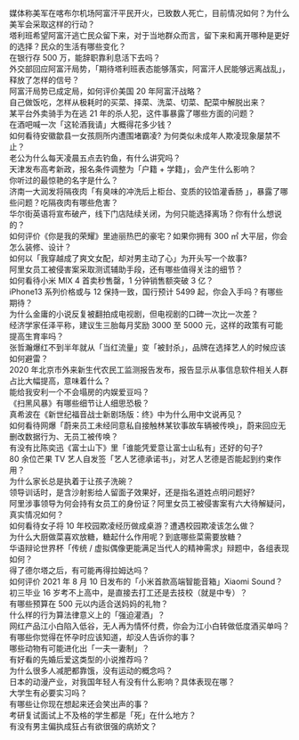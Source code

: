 媒体称美军在喀布尔机场阿富汗平民开火，已致数人死亡，目前情况如何？为什么美军会采取这样的行动？  
塔利班希望阿富汗逃亡民众留下来，对于当地群众而言，留下来和离开哪种是更好的选择？民众的生活有哪些变化？  
在银行存 500 万，能辞职靠利息活下去吗？  
外交部回应阿富汗局势，「期待塔利班表态能够落实，阿富汗人民能够远离战乱」，释放了怎样的信号？  
阿富汗局势已成定局，如何评价美国 20 年阿富汗战略？  
自己做饭吃，怎样从极耗时的买菜、择菜、洗菜、切菜、配菜中解脱出来？  
某平台外卖骑手为在逃 21 年的杀人犯，这件事暴露了哪些方面的问题？  
在酒吧喊一次「这轮酒我请」大概得花多少钱？  
如何看待安徽歙县一女孩厕所内遭围堵霸凌? 为何类似未成年人欺凌现象屡禁不止？  
老公为什么每天凌晨五点去钓鱼，有什么讲究吗？  
天津发布高考新政，报名条件调整为「户籍 + 学籍」，会产生什么影响？  
你听过的最惊艳的名字是什么？  
济南一大润发将隔夜肉「有臭味的冲洗后上柜台、变质的铰馅灌香肠 」，暴露了哪些问题？吃隔夜肉有哪些危害？  
华尔街英语将宣布破产，线下门店陆续关闭，为何只能选择离场？你有什么想说的？  
如何评价《你是我的荣耀》里迪丽热巴的豪宅？如果你拥有 300 ㎡ 大平层，你会怎么装修、设计？  
如何以「我穿越成了爽文女配，却对男主动了心」为开头写一个故事?  
阿里女员工被侵害案采取测谎辅助手段，还有哪些值得关注的细节？  
如何看待小米 MIX 4 首卖秒售罄，1 分钟销售额突破 3 亿？  
iPhone13 系列价格或与 12 保持一致，国行预计 5499 起，你会入手吗？有哪些期待？  
为什么金庸的小说反复被翻拍成电视剧，但电视剧的口碑一次比一次差？  
经济学家任泽平称，建议生三胎每月奖励 3000 至 5000 元，这样的政策有可能提高生育率吗？  
张哲瀚爆红不到半年就从「当红流量」变「被封杀」，品牌在选择艺人的时候应该如何避雷？  
2020 年北京市外来新生代农民工监测报告发布，报告显示从事信息软件相关人群占比大幅提高，意味着什么？  
能给我安利一个不会塌房的内娱爱豆吗？  
《扫黑风暴》有哪些细节让人细思恐极？  
真希波在《新世纪福音战士新剧场版：终》中为什么用中文说再见？  
如何看待网爆「蔚来员工未经同意私自接触林某钦事故车辆被传唤」，蔚来回应无删改数据行为、无员工被传唤？  
有没有比陈奕迅《富士山下》里「谁能凭爱意让富士山私有」还好的句子?  
80 余位芒果 TV 艺人自发签「艺人艺德承诺书」，对艺人艺德是否能起到约束作用？  
为什么家长总是执着于让孩子洗碗？  
领导训话时，是含沙射影给人留面子效果好，还是指名道姓点明问题好?  
阿里涉事领导为何会持有女员工的身份证？阿里女员工被侵害案有六大待解疑问，真实情况如何？  
如何看待女子将 10 年校园欺凌经历做成桌游？遭遇校园欺凌该怎么做？  
为什么大厨做菜喜欢放糖，糖起什么作用呢？到底哪些菜需要放糖？  
华语辩论世界杯「传统 / 虚拟偶像更能满足当代人的精神需求」辩题中，各组表现如何？  
得了德尔塔之后，有可能再得拉姆达吗？  
如何评价 2021 年 8 月 10 日发布的「小米首款高端智能音箱」Xiaomi Sound？  
初三毕业 16 岁考不上高中，是直接去打工还是去技校（就是中专）？  
有哪些预算在 500 元以内适合送妈妈的礼物？  
什么样的行为算法律意义上的「强迫灌酒」？  
网红产品江小白陷入低谷，无人再为情怀付费，你会为江小白转做低度酒买单吗？  
有哪些你觉得在怀孕时应该知道，却没人告诉你的事？  
哪些动物有可能进化出「一夫一妻制」？  
有好看的先婚后爱这类型的小说推荐吗？  
为什么很多人减肥都靠饿，没有运动的概念吗？  
日本的动漫产业，对我国年轻人有没有什么影响？具体表现在哪？  
大学生有必要实习吗？  
有哪些让你现在想起来还会笑出声的事？  
考研复试面试上不及格的学生都是「死」在什么地方？  
有没有男主偏执成狂占有欲很强的病娇文？  
